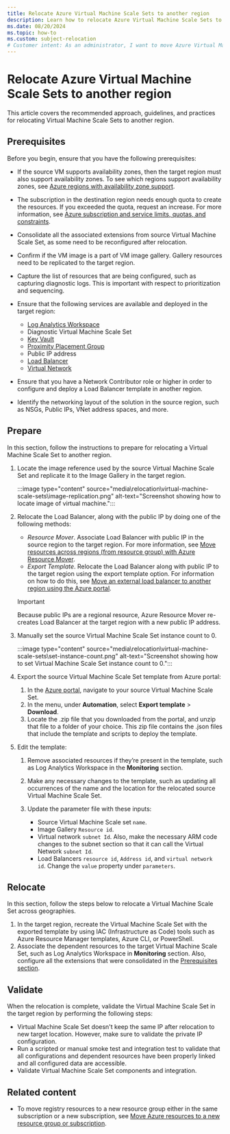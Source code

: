 ```yaml
---
title: Relocate Azure Virtual Machine Scale Sets to another region
description: Learn how to relocate Azure Virtual Machine Scale Sets to another region
ms.date: 08/20/2024
ms.topic: how-to
ms.custom: subject-relocation
# Customer intent: As an administrator, I want to move Azure Virtual Machine Scale Sets to another region.
---
```


# Relocate Azure Virtual Machine Scale Sets to another region

This article covers the recommended approach, guidelines, and practices for relocating Virtual Machine Scale Sets to another region.

## Prerequisites

Before you begin, ensure that you have the following prerequisites:

- If the source VM supports availability zones, then the target region must also support availability zones. To see which regions support availability zones, see [Azure regions with availability zone support](../../../reliability/availability-zones-region-support.md).

- The subscription in the destination region needs enough quota to create the resources. If you exceeded the quota, request an increase. For more information, see [Azure subscription and service limits, quotas, and constraints](../azure-subscription-service-limits.md).

- Consolidate all the associated extensions from source Virtual Machine Scale Set, as some need to be reconfigured after relocation.

- Confirm if the VM image is a part of VM image gallery. Gallery resources need to be replicated to the target region.

- Capture the list of resources that are being configured, such as capturing diagnostic logs. This is important with respect to prioritization and sequencing.

- Ensure that the following services are available and deployed in the target region:

  - [Log Analytics Workspace](./relocation-log-analytics.md)
  - Diagnostic Virtual Machine Scale Set
  - [Key Vault](./relocation-key-vault.md)
  - [Proximity Placement Group](/azure/virtual-machine-scale-sets/proximity-placement-groups)
  - Public IP address
  - [Load Balancer](../../../load-balancer/move-across-regions-external-load-balancer-portal.md)
  - [Virtual Network](./relocation-virtual-network.md)

- Ensure that you have a Network Contributor role or higher in order to configure and deploy a Load Balancer template in another region.

- Identify the networking layout of the solution in the source region, such as NSGs, Public IPs, VNet address spaces, and more.

## Prepare

In this section, follow the instructions to prepare for relocating a Virtual Machine Scale Set to another region.

1. Locate the image reference used by the source Virtual Machine Scale Set and replicate it to the Image Gallery in the target region.

    :::image type="content" source="media\relocation\virtual-machine-scale-sets\image-replication.png" alt-text="Screenshot showing how to locate image of virtual machine.":::

1. Relocate the Load Balancer, along with the public IP by doing one of the following methods:

    - *Resource Mover*. Associate Load Balancer with public IP in the source region to the target region. For more information, see [Move resources across regions (from resource group) with Azure Resource Mover](../../../resource-mover/move-region-within-resource-group.md).
    - *Export Template*. Relocate the Load Balancer along with public IP to the target region using the export template option. For information on how to do this, see [Move an external load balancer to another region using the Azure portal](../../../load-balancer/move-across-regions-external-load-balancer-portal.md).

    >[!IMPORTANT]
    > Because public IPs are a regional resource, Azure Resource Mover re-creates Load Balancer at the target region with a new public IP address.

1. Manually set the source Virtual Machine Scale Set instance count to 0.

    :::image type="content" source="media\relocation\virtual-machine-scale-sets\set-instance-count.png" alt-text="Screenshot showing how to set Virtual Machine Scale Set instance count to 0.":::

1. Export the source Virtual Machine Scale Set template from Azure portal:

    1. In the [Azure portal](https://portal.azure.com), navigate to your source Virtual Machine Scale Set.
    1. In the menu, under **Automation**, select **Export template** > **Download**.
    1. Locate the .zip file that you downloaded from the portal, and unzip that file to a folder of your choice. This zip file contains the .json files that include the template and scripts to deploy the template.

1. Edit the template:

    1. Remove associated resources if they’re present in the template, such as Log Analytics Workspace in the **Monitoring** section.

    1. Make any necessary changes to the template, such as updating all occurrences of the name and the location for the relocated source Virtual Machine Scale Set.

    1. Update the parameter file with these inputs:
        - Source Virtual Machine Scale set `name`.
        - Image Gallery `Resource id`.
        - Virtual network `subnet Id`. Also, make the necessary ARM code changes to the subnet section so that it can call the Virtual Network `subnet Id`.
        - Load Balancers `resource id`, `Address id`, and `virtual network id`. Change the `value` property under `parameters`.

## Relocate

In this section, follow the steps below to relocate a Virtual Machine Scale Set across geographies.

1. In the target region, recreate the Virtual Machine Scale Set with the exported template by using IAC (Infrastructure as Code) tools such as Azure Resource Manager templates, Azure CLI, or PowerShell.
1. Associate the dependent resources to the target Virtual Machine Scale Set, such as Log Analytics Workspace in **Monitoring** section. Also, configure all the extensions that were consolidated in the [Prerequisites section](#prerequisites).

## Validate

When the relocation is complete, validate the Virtual Machine Scale Set in the target region by performing the following steps:

- Virtual Machine Scale Set doesn't keep the same IP after relocation to new target location. However, make sure to validate the private IP configuration.
- Run a scripted or manual smoke test and integration test to validate that all configurations and dependent resources have been properly linked and all configured data are accessible.
- Validate Virtual Machine Scale Set components and integration.

## Related content

- To move registry resources to a new resource group either in the same subscription or a new subscription, see [Move Azure resources to a new resource group or subscription](../move-resource-group-and-subscription.md).

